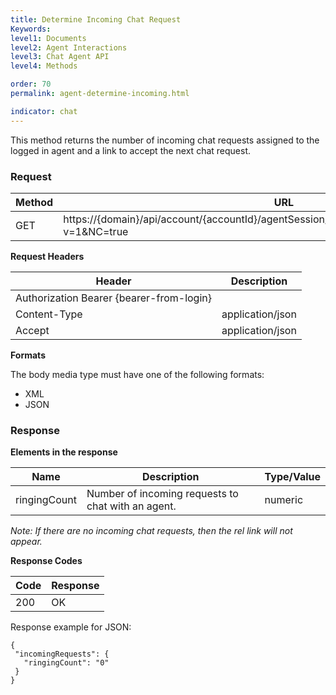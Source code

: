 ```yaml
---
title: Determine Incoming Chat Request
Keywords:
level1: Documents
level2: Agent Interactions
level3: Chat Agent API
level4: Methods

order: 70
permalink: agent-determine-incoming.html

indicator: chat
---
```


This method returns the number of incoming chat requests assigned to the logged in agent and a link to accept the next chat request.

### Request

| Method | URL                                                                                                 |
|--------|-----------------------------------------------------------------------------------------------------|
| GET    | https://{domain}/api/account/{accountId}/agentSession/{agentSessionId}/incomingRequests?v=1&NC=true |

**Request Headers**

| Header                                   | Description      |
|------------------------------------------|------------------|
| Authorization Bearer {bearer-from-login} |                  |
| Content-Type                             | application/json |
| Accept                                   | application/json |

**Formats**

The body media type must have one of the following formats:

- XML
- JSON

### Response

**Elements in the response**

| Name         | Description                                        | Type/Value |
|--------------|----------------------------------------------------|------------|
| ringingCount | Number of incoming requests to chat with an agent. | numeric    |

*Note: If there are no incoming chat requests, then the rel link will not appear.*

**Response Codes**

| Code | Response |
|------|----------|
| 200  | OK       |

Response example for JSON:

    {
     "incomingRequests": {
       "ringingCount": "0"
     }
    }